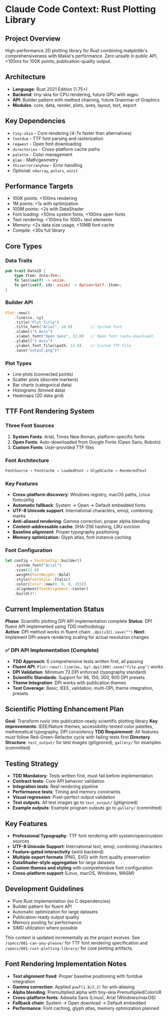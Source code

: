 # Claude Code Context: Rust Plotting Library

## Project Overview
High-performance 2D plotting library for Rust combining matplotlib's comprehensiveness with Makie's performance. Zero unsafe in public API, <100ms for 100K points, publication-quality output.

## Architecture
- **Language**: Rust 2021 Edition (1.75+)
- **Backend**: tiny-skia for CPU rendering, future GPU with wgpu
- **API**: Builder pattern with method chaining, future Grammar of Graphics
- **Modules**: core, data, render, plots, axes, layout, text, export

## Key Dependencies
- `tiny-skia` - Core rendering (4-7x faster than alternatives)
- `fontdue` - TTF font parsing and rasterization
- `reqwest` - Open font downloading
- `directories` - Cross-platform cache paths
- `palette` - Color management  
- `glam` - Math/geometry
- `thiserror/anyhow` - Error handling
- Optional: `ndarray`, `polars`, `winit`

## Performance Targets
- 100K points: <100ms rendering
- 1M points: <1s with optimization
- 100M points: <2s with DataShader
- Font loading: <50ms system fonts, <100ms open fonts
- Text rendering: <100ms for 1000+ text elements
- Memory: <2x data size usage, <10MB font cache
- Compile: <30s full library

## Core Types

### Data Traits
```rust
pub trait Data1D {
    type Item: Into<f64>;
    fn len(&self) -> usize;
    fn get(&self, idx: usize) -> Option<Self::Item>;
}
```

### Builder API
```rust
Plot::new()
    .line(&x, &y)
    .title("Plot Title")
    .title_font("Arial", 16.0)        // System font
    .xlabel("X Axis") 
    .xlabel_font("Open Sans", 12.0)   // Open font (auto-download)
    .ylabel("Y Axis")
    .ylabel_font_file(&path, 12.0)    // Custom TTF file
    .save("output.png")?
```

### Plot Types
- Line plots (connected points)
- Scatter plots (discrete markers)
- Bar charts (categorical data)
- Histograms (binned data)
- Heatmaps (2D data grid)

## TTF Font Rendering System

### Three Font Sources
1. **System Fonts**: Arial, Times New Roman, platform-specific fonts
2. **Open Fonts**: Auto-downloaded from Google Fonts (Open Sans, Roboto)
3. **Custom Fonts**: User-provided TTF files

### Font Architecture
```rust
FontSource → FontCache → LoadedFont → GlyphCache → RenderedText
```

### Key Features
- **Cross-platform discovery**: Windows registry, macOS paths, Linux fontconfig
- **Automatic fallback**: System → Open → Default embedded fonts
- **UTF-8 Unicode support**: International characters, emoji, combining marks
- **Anti-aliased rendering**: Gamma correction, proper alpha blending
- **Content-addressable cache**: SHA-256 hashing, LRU eviction
- **Baseline alignment**: Proper typography positioning
- **Memory optimization**: Glyph atlas, font instance caching

### Font Configuration
```rust
let config = FontConfig::builder()
    .system_font("Arial")
    .size(12.0)
    .weight(FontWeight::Bold)
    .style(FontStyle::Italic)
    .color(Color::new(0, 0, 0, 255))
    .alignment(TextAlignment::Center)
    .build()?;
```

## Current Implementation Status
**Phase**: Scientific plotting DPI API implementation complete
**Status**: DPI fluent API implemented using TDD methodology  
**Active**: DPI method works in fluent chain: `.dpi(u32).save("")`
**Next**: Implement DPI-aware rendering scaling for actual resolution changes

### ✅ DPI API Implementation (Complete)
- **TDD Approach**: 6 comprehensive tests written first, all passing
- **Fluent API**: `Plot::new().line(&x, &y).dpi(300).save("file.png")` works
- **DPI Validation**: Minimum 72 DPI enforced (typography standard)
- **Scientific Standards**: Support for 96, 150, 300, 600 DPI presets
- **Theme Integration**: DPI works with publication themes
- **Test Coverage**: Basic, IEEE, validation, multi-DPI, theme integration, presets

## Scientific Plotting Enhancement Plan
**Goal**: Transform ruviz into publication-ready scientific plotting library
**Key improvements**: IEEE/Nature themes, accessibility-tested color palettes, mathematical typography, DPI consistency
**TDD Requirement**: All features must follow Red-Green-Refactor cycle with failing tests first
**Directory Structure**: `test_output/` for test images (gitignored), `gallery/` for examples (committed)

## Testing Strategy
- **TDD Mandatory**: Tests written first, must fail before implementation
- **Contract tests**: Core API behavior validation  
- **Integration tests**: Real rendering pipeline
- **Performance tests**: Timing and memory constraints
- **Visual regression**: Pixel-perfect output validation
- **Test outputs**: All test images go to `test_output/` (gitignored)
- **Example outputs**: Example program outputs go to `gallery/` (committed)

## Key Features
- **Professional Typography**: TTF font rendering with system/open/custom sources
- **UTF-8 Unicode Support**: International text, emoji, combining characters
- **Feature-gated interactivity** (winit backend)
- **Multiple export formats** (PNG, SVG) with font quality preservation
- **DataShader-style aggregation** for large datasets
- **Custom themes and styling** with comprehensive font configuration
- **Cross-platform support** (Linux, macOS, Windows, WASM)

## Development Guidelines
- Pure Rust implementation (no C dependencies)
- Builder pattern for fluent API
- Automatic optimization for large datasets
- Publication-ready output quality
- Memory pooling for performance
- SIMD utilization where possible

This context is updated incrementally as the project evolves. See `/specs/001-can-you-please/` for TTF font rendering specification and `/specs/001-rust-plotting-library/` for core plotting artifacts.

## Font Rendering Implementation Notes
- **Text alignment fixed**: Proper baseline positioning with fontdue integration
- **Gamma correction**: Applied `powf(1.0/2.2)` for anti-aliasing
- **Alpha blending**: Premultiplied alpha with tiny-skia PremultipliedColorU8
- **Cross-platform fonts**: Adwaita Sans (Linux), Arial (Windows/macOS)
- **Fallback chain**: System → Open download → Default embedded
- **Performance**: Font caching, glyph atlas, memory optimization planned